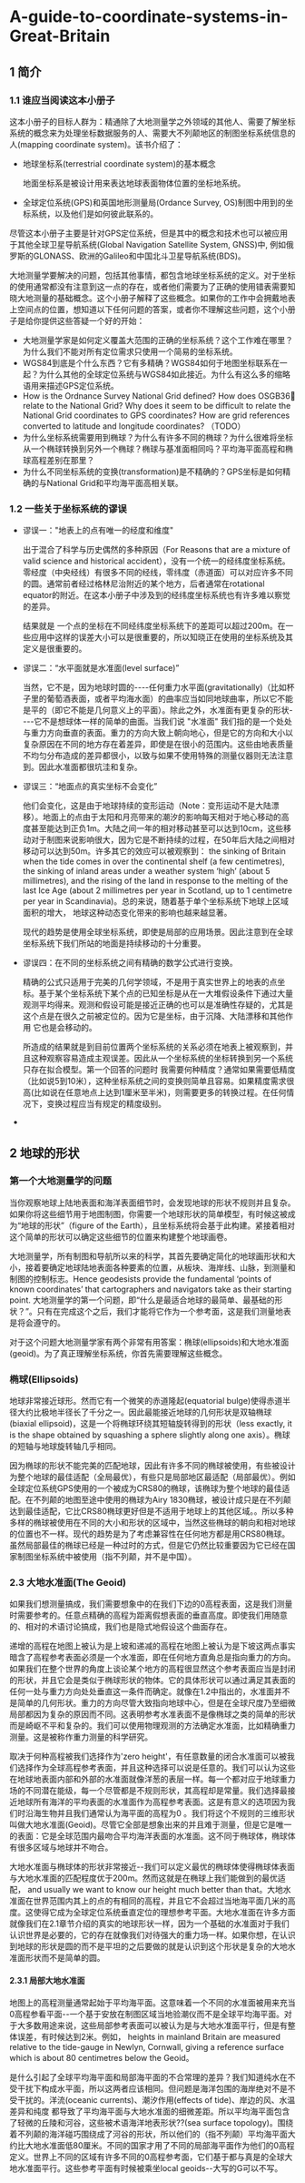 # A-guide-to-coordinate-systems-in-Great-Britain

## 1    简介

### 1.1    谁应当阅读这本小册子

这本小册子的目标人群为：精通除了大地测量学之外领域的其他人、需要了解坐标系统的概念来为处理坐标数据服务的人、需要大不列颠地区的制图坐标系统信息的人(mapping coordinate system)。该书介绍了：

- 地球坐标系(terrestrial coordinate system)的基本概念

  地面坐标系是被设计用来表达地球表面物体位置的坐标地系统。

- 全球定位系统(GPS)和英国地形测量局(Ordance Survey, OS)制图中用到的坐标系统，以及他们是如何彼此联系的。

尽管这本小册子主要是针对GPS定位系统，但是其中的概念和技术也可以被应用于其他全球卫星导航系统(Global Navigation Satellite System, GNSS)中, 例如俄罗斯的GLONASS、欧洲的Galileo和中国北斗卫星导航系统(BDS)。

大地测量学要解决的问题，包括其他事情，都包含地球坐标系统的定义。对于坐标的使用通常都没有注意到这一点的存在，或者他们需要为了正确的使用错表需要知晓大地测量的基础概念。这个小册子解释了这些概念。如果你的工作中会拥戴地表上空间点的位置，想知道以下任何问题的答案，或者你不理解这些问题，这个小册子是给你提供这些答疑一个好的开始：

- 大地测量学家是如何定义覆盖大范围的正确的坐标系统？这个工作难在哪里？为什么我们不能对所有定位需求只使用一个简易的坐标系统。
- WGS84到底是个什么东西？它有多精确？WGS84如何于地图坐标联系在一起？为什么其他的全球定位系统与WGS84如此接近。为什么有这么多的缩略语用来描述GPS定位系统。
- How is the Ordnance Survey National Grid defined? How does OSGB36 relate to the National  Grid? Why does it seem to be difficult to relate the National Grid coordinates to GPS coordinates?  How are grid references converted to latitude and longitude coordinates? （TODO）
- 为什么坐标系统需要用到椭球？为什么有许多不同的椭球？为什么很难将坐标从一个椭球转换到另外一个椭球？椭球与基准面相同吗？平均海平面高程和椭球高程差别在那里？
- 为什么不同坐标系统的变换(transformation)是不精确的？GPS坐标是如何精确的与National Grid和平均海平面高相关联。

### 1.2    一些关于坐标系统的谬误

- 谬误一："地表上的点有唯一的经度和维度"

  出于混合了科学与历史偶然的多种原因（For Reasons that are a mixture of valid science and historical accident），没有一个统一的经纬度坐标系统。零经度（中央经线）有很多不同的经线，零纬度（赤道面）可以对应许多不同的圆。通常前者经过格林尼治附近的某个地方，后者通常在rotational equator的附近。在这本小册子中涉及到的经纬度坐标系统也有许多难以察觉的差异。

  结果就是 一个点的坐标在不同经纬度坐标系统下的差距可以超过200m。在一些应用中这样的误差大小可以是很重要的，所以知晓正在使用的坐标系统及其定义是很重要的。

- 谬误二：“水平面就是水准面(level surface)”

  当然，它不是，因为地球时圆的----任何重力水平面(gravitationally)（比如杯子里的葡萄酒表面，或者平均海水面）的曲率应当如同地球曲率，所以它不能是平的（即它不能是几何意义上的平面）。除此之外，水准面有更复杂的形状----它不是想球体一样的简单的曲面。当我们说 "水准面" 我们指的是一个处处与重力方向垂直的表面。重力的方向大致上朝向地心，但是它的方向和大小以复杂原因在不同的地方存在着差异，即使是在很小的范围内。这些由地表质量不均匀分布造成的差异都很小，以致与如果不使用特殊的测量仪器则无法注意到。因此水准面都很坑洼和复杂。

- 谬误三：“地面点的真实坐标不会变化”

  他们会变化，这是由于地球持续的变形运动（Note：变形运动不是大陆漂移）。地面上的点由于太阳和月亮带来的潮汐的影响每天相对于地心移动的高度甚至能达到正负1m。大陆之间一年的相对移动甚至可以达到10cm，这些移动对于制图来说影响很大，因为它是不断持续的过程，在50年后大陆之间相对移动可以达到50m。许多其它的效应可以被观察到： the sinking of Britain when the tide comes in over the continental shelf (a few centimetres), the sinking of inland areas under a weather system ‘high’ (about 5 millimetres), and the rising of the land in response to the melting of the last Ice Age (about 2 millimetres per year in Scotland, up to 1 centimetre per year in Scandinavia)。总的来说，随着基于单个坐标系统下地球上区域面积的增大， 地球这种动态变化带来的影响也越来越显著。

  现代的趋势是使用全球坐标系统，即使是局部的应用场景。因此注意到在全球坐标系统下我们所站的地面是持续移动的十分重要。

- 谬误四：在不同的坐标系统之间有精确的数学公式进行变换。

  精确的公式只适用于完美的几何学领域，不是用于真实世界上的地表的点坐标。基于某个坐标系统下某个点的已知坐标是从在一大堆假设条件下通过大量观测平均得来。观测和假设可能是接近正确的也可以是准确性存疑的，尤其是这个点是在很久之前被定位的。因为它是坐标，由于沉降、大陆漂移和其他作用 它也是会移动的。

  所造成的结果就是到目前位置两个坐标系统的关系必须在地表上被观察到，并且这种观察容易造成主观误差。因此从一个坐标系统的坐标转换到另一个系统只存在拟合模型。第一个回答的问题时 我需要何种精度？通常如果需要低精度（比如说5到10米），这种坐标系统之间的变换则简单且容易。如果精度需求很高(比如说在任意地点上达到1厘米至半米)，则需要更多的转换过程。在任何情况下，变换过程应当有规定的精度级别。

- 

## 2    地球的形状

### 第一个大地测量学的问题

当你观察地球上陆地表面和海洋表面细节时，会发现地球的形状不规则并且复杂。如果你将这些细节用于地图制图，你需要一个地球形状的简单模型，有时候这被成为“地球的形状”（figure of the Earth），且坐标系统将会基于此构建。紧接着相对这个简单的形状可以确定这些细节的位置来构建整个地球画卷。

大地测量学，所有制图和导航所以来的科学，其首先要确定简化的地球画形状和大小，接着要确定地球陆地表面各种要素的位置，从板块、海岸线、山脉，到测量和制图的控制标志。Hence geodesists provide the fundamental ‘points of known coordinates’ that cartographers and navigators take as their starting point. 大地测量学的第一个问题，即“什么是最适合地球的最简单、最基础的形状？”。只有在完成这个之后，我们才能将它作为一个参考面，这是我们测量地表是将会遵守的。

对于这个问题大地测量学家有两个非常有用答案：椭球(ellipsoids)和大地水准面(geoid)。为了真正理解坐标系统，你首先需要理解这些概念。

### 椭球(Ellipsoids)

地球非常接近球形。然而它有一个微笑的赤道隆起(equatorial bulge)使得赤道半径大约比极地半径长了千分之一。因此最能接近地球的几何形状是双轴椭球(biaxial ellipsoid)，这是一个将椭球环绕其短轴旋转得到的形状（less exactly, it is the shape obtained by squashing a sphere slightly along one axis）。椭球的短轴与地球旋转轴几乎相同。

因为椭球的形状不能完美的匹配地球，因此有许多不同的椭球被使用，有些被设计为整个地球的最佳适配（全局最优），有些只是局部地区最适配（局部最优）。例如全球定位系统GPS使用的一个被成为CRS80的椭球，该椭球为整个地球的最佳适配。在不列颠的地图至途中使用的椭球为Airy 1830椭球，被设计成只是在不列颠达到最佳适配，它比CRS80椭球更好但是不适用于地球上的其他区域。。所以多种多样的椭球被使用在不同的大小和形状的区域中，当然这些椭球的朝向和相对地球的位置也不一样。现代的趋势是为了考虑兼容性在任何地方都是用CRS80椭球。虽然局部最佳的椭球已经是一种过时的方式，但是它仍然比较重要因为它已经在国家制图坐标系统中被使用（指不列颠，并不是中国）。

### 2.3    大地水准面(The Geoid)

如果我们想测量搞成，我们需要想象中的在我们下边的0高程表面，这是我们测量时需要参考的。任意点精确的高程为距离假想表面的垂直高度。即使我们用随意的、相对的术语讨论搞成，我们也是隐式地假设这个曲面存在。

递增的高程在地图上被认为是上坡和递减的高程在地图上被认为是下坡这两点事实暗含了高程参考表面必须是一个水准面，即在任何地方直角总是指向重力的方向。如果我们在整个世界的角度上谈论某个地方的高程很显然这个参考表面应当是封闭的形状，并且它会是类似于椭球形状的物体。它的具体形状可以通过满足其表面的任何一处与重力方向处处垂直这一条件而确定。就像在1.2中指出的，水准面并不是简单的几何形状。重力的方向尽管大致指向地球中心，但是在全球尺度乃至细微局部都因为复杂的原因而不同。这表明参考水准表面不是像椭球之类的简单的形状而是崎岖不平和复杂的。我们可以使用物理观测的方法确定水准面，比如精确重力测量。这是被称作重力测量的科学研究。

取决于何种高程被我们选择作为'zero height'，有任意数量的闭合水准面可以被我们选择作为全球高程参考表面，并且这种选择可以说是任意的。我们可以认为这些在地球地表面内部和外部的水准面就像洋葱的表层一样。每一个都对应于地球重力场的不同潜在能级，每一个尽管都是不规则形状，其高程却是常量。我们选择最接近地球所有海洋的平均表面的水准面作为高程参考表面。这是有意义的选项因为我们时沿海生物并且我们通常认为海平面的高程为0 。我们将这个不规则的三维形状叫做大地水准面(Geoid)。尽管它全部是想象出来的并且难于测量，但是它是唯一的表面：它是全球范围内最吻合平均海洋表面的水准面。这不同于椭球体，椭球体有很多区域与地球并不吻合。

大地水准面与椭球体的形状非常接近--我们可以定义最优的椭球体使得椭球体表面与大地水准面的匹配程度优于200m。然而这就是在椭球上我们能做到的最优适配， and usually we want to know our height much better than that。大地水准面在世界范围内其上的点的有相同的高程，并且它不会超过当地海平面几米的高度。这使得它成为全球定位系统垂直定位的理想参考平面。大地水准面在许多方面就像我们在2.1章节介绍的真实的地球形状一样，因为一个基础的水准面对于我们认识世界是必要的，它的存在就像我们对待强大的重力场一样。如果你想，在认识到地球的形状是圆的而不是平坦的之后要做的就是认识到这个形状是复杂的大地水准面形状而不是简单的圆。

#### 2.3.1 局部大地水准面

地图上的高程测量通常起始于平均海平面。这意味着一个不同的水准面被用来充当0高程参看平面--一个基于安放在制图区域当地验潮仪而不是全球平均海平面。对于大多数用途来说，这些局部参考表面可以被认为是与大地水准面平行，但是有整体误差，有时候达到2米。例如， heights in mainland Britain are measured relative to the tide-gauge in Newlyn, Cornwall, giving a reference surface which is about 80 centimetres below the Geoid。

是什么引起了全球平均海平面和局部海平面的不合常理的差异？我们知道纯水在不受干扰下构成水平面，所以这两者应该相同。但问题是海洋包围的海岸绝对不是不受干扰的。洋流(oceanic currents)、潮汐作用(effects of tide)、岸边的风、水温差异和纯度 都导致了平均海平面与大地水准面的细微差距。所以平均海平面包含了轻微的丘陵和河谷，这些被术语海洋地表形状??(sea surface topology)。围绕着不列颠的海洋碰巧围绕成了河谷的形状，所以他们的（指不列颠）平均海平面大约比大地水准面低80厘米。不同的国家才用了不同的局部海平面作为他们的0高程定义。世界上不同的区域有许多不同的0高程参考面，它们基于都与真是的全球大地水准面平行。这些参考平面有时候被乘坐local geoids--大写的G可以不写。
